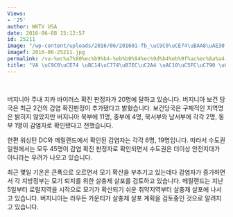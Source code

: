 ```yaml
---
Views:
- '25'
author: WKTV USA
date: 2016-06-08 15:12:57
id: 25211
image: "/wp-content/uploads/2016/06/201601-fb_\uC9C0\uCE74\uBAA8\uAE30.jpg"
imagef: 2016-06-25211.jpg
permalink: /va-%ec%a7%80%ec%b9%b4-%eb%b0%94%ec%9d%b4%eb%9f%ac%ec%8a%a4-%ea%b0%90%ec%97%bc%ec%9e%90-%ec%a6%9d%ea%b0%80%ec%84%b8/
title: "VA \uC9C0\uCE74 \uBC14\uC774\uB7EC\uC2A4 \uAC10\uC5FC\uC790 \uC99D\uAC00\uC138"
---
```


&nbsp;

버지니아 주내 지카 바이러스 확진 판정자가 20명에 달하고 있습니다. 버지니아 보건 당국은 최근 2건의 감염 확진판정이 추가됐다고 밝혔습니다. 보건당국은 구체적인 지역명은 밝히지 않았지만 버지니아 북부에 11명, 중부에 4명, 북서부와 남서부에 각각 2명, 동부 1명이 감염자로 확인됐다고 전했습니다.

한편 워싱턴 DC와 메릴랜드에서 확인된 감염자는 각각 6명, 19명입니다. 따라서 수도권 일원에서는 모두 45명이 감염 확진 판정자로 확인되면서 수도권은 더이상 안전지대가 아니라는 우려가 나오고 있습니다.

최근 몇일 기온은 큰폭으로 오르면서 모기 확산을 부추기고 있는데다 감염자가 증가하면서 각 지방정부는 모기 퇴치를 위한 살충제 살포를 검토하고 있습니다. 메릴랜드는 지난 5일부터 로럴지역을 시작으로 모기가 확산되기 쉬운 취약지역부터 살충제 살포에 나서고 있습니다. 버지니아는 라우든 카운티가 살충제 살포 계획을 검토중인 것으로 알려지고 있습니다.

&nbsp;